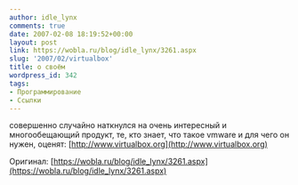 ```yaml
---
author: idle_lynx
comments: true
date: 2007-02-08 18:19:52+00:00
layout: post
link: https://wobla.ru/blog/idle_lynx/3261.aspx
slug: '2007/02/virtualbox'
title: о своём
wordpress_id: 342
tags:
- Программирование
- Ссылки
---
```


совершенно случайно наткнулся на очень интересный и многообещающий продукт, те, кто знает, что такое vmware и для чего он нужен, оценят: [http://www.virtualbox.org](http://www.virtualbox.org)

Оригинал: [https://wobla.ru/blog/idle_lynx/3261.aspx](https://wobla.ru/blog/idle_lynx/3261.aspx)
